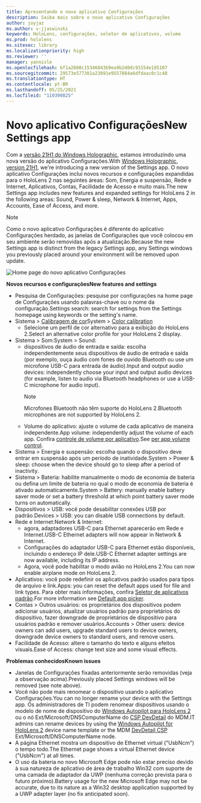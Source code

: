 ```yaml
---
title: Apresentando o novo aplicativo Configurações
description: Saiba mais sobre o novo aplicativo Configurações
author: joyjaz
ms.author: v-jjaswinski
keywords: HoloLens, configurações, seletor de aplicativos, volume
ms.prod: hololens
ms.sitesec: library
ms.localizationpriority: high
ms.reviewer: ''
manager: yannisle
ms.openlocfilehash: bf1a2080c15346843b9ea9b2d0dc93154e185107
ms.sourcegitcommit: 29573e577381a23891e9557884a6dfdaac0c1c48
ms.translationtype: HT
ms.contentlocale: pt-BR
ms.lasthandoff: 05/25/2021
ms.locfileid: "110398825"
---
```

# <a name="new-settings-app"></a><span data-ttu-id="9cd40-104">Novo aplicativo Configurações</span><span class="sxs-lookup"><span data-stu-id="9cd40-104">New Settings app</span></span>

<span data-ttu-id="9cd40-105">Com a [versão 21H1 do Windows Holographic](hololens-release-notes.md#windows-holographic-version-21h1), estamos introduzindo uma nova versão do aplicativo Configurações.</span><span class="sxs-lookup"><span data-stu-id="9cd40-105">With [Windows Holographic, version 21H1](hololens-release-notes.md#windows-holographic-version-21h1), we're introducing a new version of the Settings app.</span></span> <span data-ttu-id="9cd40-106">O novo aplicativo Configurações inclui novos recursos e configurações expandidas para o HoloLens 2 nas seguintes áreas: Som, Energia e suspensão, Rede e Internet, Aplicativos, Contas, Facilidade de Acesso e muito mais.</span><span class="sxs-lookup"><span data-stu-id="9cd40-106">The new Settings app includes new features and expanded settings for HoloLens 2 in the following areas: Sound, Power & sleep, Network & Internet, Apps, Accounts, Ease of Access, and more.</span></span>

> [!NOTE]
> <span data-ttu-id="9cd40-107">Como o novo aplicativo Configurações é diferente do aplicativo Configurações herdado, as janelas de Configurações que você colocou em seu ambiente serão removidas após a atualização.</span><span class="sxs-lookup"><span data-stu-id="9cd40-107">Because the new Settings app is distinct from the legacy Settings app, any Settings windows you previously placed around your environment will be removed upon update.</span></span>

![Home page do novo aplicativo Configurações](images/new-settings-app.png)

<span data-ttu-id="9cd40-109">**Novos recursos e configurações**</span><span class="sxs-lookup"><span data-stu-id="9cd40-109">**New features and settings**</span></span>
- <span data-ttu-id="9cd40-110">Pesquisa de Configurações: pesquise por configurações na home page de Configurações usando palavras-chave ou o nome da configuração.</span><span class="sxs-lookup"><span data-stu-id="9cd40-110">Settings search: search for settings from the Settings homepage using keywords or the setting's name.</span></span>
- <span data-ttu-id="9cd40-111">Sistema > [Calibragem de cor](hololens2-display.md#how-to-use-display-color-calibration)</span><span class="sxs-lookup"><span data-stu-id="9cd40-111">System > [Color calibration](hololens2-display.md#how-to-use-display-color-calibration)</span></span>
    - <span data-ttu-id="9cd40-112">Selecione um perfil de cor alternativo para a exibição do HoloLens 2.</span><span class="sxs-lookup"><span data-stu-id="9cd40-112">Select an alternative color profile for your HoloLens 2 display.</span></span>
- <span data-ttu-id="9cd40-113">Sistema > Som:</span><span class="sxs-lookup"><span data-stu-id="9cd40-113">System > Sound:</span></span>
  - <span data-ttu-id="9cd40-114">dispositivos de áudio de entrada e saída: escolha independentemente seus dispositivos de áudio de entrada e saída (por exemplo, ouça áudio com fones de ouvido Bluetooth ou use um microfone USB-C para entrada de áudio).</span><span class="sxs-lookup"><span data-stu-id="9cd40-114">Input and output audio devices: independently choose your input and output audio devices (for example, listen to audio via Bluetooth headphones or use a USB-C microphone for audio input).</span></span>
    > [!NOTE]
    > <span data-ttu-id="9cd40-115">Microfones Bluetooth não têm suporte do HoloLens 2.</span><span class="sxs-lookup"><span data-stu-id="9cd40-115">Bluetooth microphones are not supported by HoloLens 2.</span></span>
  - <span data-ttu-id="9cd40-116">Volume do aplicativo: ajuste o volume de cada aplicativo de maneira independente.</span><span class="sxs-lookup"><span data-stu-id="9cd40-116">App volume: independently adjust the volume of each app.</span></span> <span data-ttu-id="9cd40-117">Confira [controle de volume por aplicativo](holographic-home.md#per-app-volume-control).</span><span class="sxs-lookup"><span data-stu-id="9cd40-117">See [per app volume control](holographic-home.md#per-app-volume-control).</span></span>
- <span data-ttu-id="9cd40-118">Sistema > Energia e suspensão: escolha quando o dispositivo deve entrar em suspensão após um período de inatividade.</span><span class="sxs-lookup"><span data-stu-id="9cd40-118">System > Power & sleep: choose when the device should go to sleep after a period of inactivity.</span></span>
- <span data-ttu-id="9cd40-119">Sistema > Bateria: habilite manualmente o modo de economia de bateria ou defina um limite de bateria no qual o modo de economia de bateria é ativado automaticamente.</span><span class="sxs-lookup"><span data-stu-id="9cd40-119">System > Battery: manually enable battery saver mode or set a battery threshold at which point battery saver mode turns on automatically.</span></span>
- <span data-ttu-id="9cd40-120">Dispositivos > USB: você pode desabilitar conexões USB por padrão.</span><span class="sxs-lookup"><span data-stu-id="9cd40-120">Devices > USB: you can disable USB connections by default.</span></span>
- <span data-ttu-id="9cd40-121">Rede e Internet:</span><span class="sxs-lookup"><span data-stu-id="9cd40-121">Network & Internet:</span></span>
  - <span data-ttu-id="9cd40-122">agora, adaptadores USB-C para Ethernet aparecerão em Rede e Internet.</span><span class="sxs-lookup"><span data-stu-id="9cd40-122">USB-C Ethernet adapters will now appear in Network & Internet.</span></span>
  - <span data-ttu-id="9cd40-123">Configurações do adaptador USB-C para Ethernet estão disponíveis, incluindo o endereço IP dele.</span><span class="sxs-lookup"><span data-stu-id="9cd40-123">USB-C Ethernet adapter settings are now available, including its IP address.</span></span>
  - <span data-ttu-id="9cd40-124">Agora, você pode habilitar o modo avião no HoloLens 2.</span><span class="sxs-lookup"><span data-stu-id="9cd40-124">You can now enable airplane mode on HoloLens 2.</span></span>
- <span data-ttu-id="9cd40-125">Aplicativos: você pode redefinir os aplicativos padrão usados para tipos de arquivo e link.</span><span class="sxs-lookup"><span data-stu-id="9cd40-125">Apps: you can reset the default apps used for file and link types.</span></span> <span data-ttu-id="9cd40-126">Para obter mais informações, confira [Seletor de aplicativos padrão](holographic-home.md#default-app-picker).</span><span class="sxs-lookup"><span data-stu-id="9cd40-126">For more information see [Default app picker](holographic-home.md#default-app-picker).</span></span>
- <span data-ttu-id="9cd40-127">Contas > Outros usuários: os proprietários dos dispositivos podem adicionar usuários, atualizar usuários padrão para proprietários do dispositivo, fazer downgrade de proprietários de dispositivo para usuários padrão e remover usuários.</span><span class="sxs-lookup"><span data-stu-id="9cd40-127">Accounts > Other users: device owners can add users, upgrade standard users to device owners, downgrade device owners to standard users, and remove users.</span></span>
- <span data-ttu-id="9cd40-128">Facilidade de Acesso: altere o tamanho do texto e alguns efeitos visuais.</span><span class="sxs-lookup"><span data-stu-id="9cd40-128">Ease of Access: change text size and some visual effects.</span></span>

<span data-ttu-id="9cd40-129">**Problemas conhecidos**</span><span class="sxs-lookup"><span data-stu-id="9cd40-129">**Known issues**</span></span>
- <span data-ttu-id="9cd40-130">Janelas de Configurações fixadas anteriormente serão removidas (veja a observação acima).</span><span class="sxs-lookup"><span data-stu-id="9cd40-130">Previously placed Settings windows will be removed (see note above).</span></span>
- <span data-ttu-id="9cd40-131">Você não pode mais renomear o dispositivo usando o aplicativo Configurações.</span><span class="sxs-lookup"><span data-stu-id="9cd40-131">You can no longer rename your device with the Settings app.</span></span> <span data-ttu-id="9cd40-132">Os administradores de TI podem renomear dispositivos usando o modelo de nome de dispositivo do [Windows Autopilot para HoloLens 2](https://docs.microsoft.com/hololens/hololens2-autopilot) ou o nó Ext/Microsoft/DNSComputerName do [CSP DevDetail](https://docs.microsoft.com/windows/client-management/mdm/devdetail-csp) do MDM.</span><span class="sxs-lookup"><span data-stu-id="9cd40-132">IT admins can rename devices by using the [Windows Autopilot for HoloLens 2](https://docs.microsoft.com/hololens/hololens2-autopilot) device name template or the MDM [DevDetail CSP](https://docs.microsoft.com/windows/client-management/mdm/devdetail-csp) Ext/Microsoft/DNSComputerName node.</span></span>
- <span data-ttu-id="9cd40-133">A página Ethernet mostra um dispositivo de Ethernet virtual ("UsbNcm") o tempo todo.</span><span class="sxs-lookup"><span data-stu-id="9cd40-133">The Ethernet page shows a virtual Ethernet device ("UsbNcm") at all times.</span></span>
- <span data-ttu-id="9cd40-134">O uso da bateria no novo Microsoft Edge pode não estar preciso devido à sua natureza de aplicativo de área de trabalho Win32 com suporte de uma camada de adaptador da UWP (nenhuma correção prevista para o futuro próximo).</span><span class="sxs-lookup"><span data-stu-id="9cd40-134">Battery usage for the new Microsoft Edge may not be accurate, due to its nature as a Win32 desktop application supported by a UWP adapter layer (no fix anticipated soon).</span></span>

